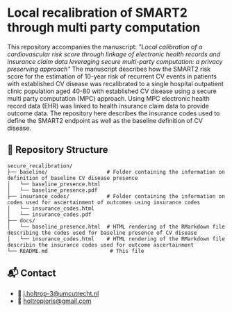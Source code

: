 # Local recalibration of SMART2 through multi party computation
This repository accompanies the manuscript: *"Local calibration of a cardiovascular risk score through linkage of electronic health records and insurance claim data leveraging secure multi-party computation: a privacy preserving approach"*
The manuscript describes how the SMART2 risk score for the estimation of 10-year risk of recurrent CV events in patients with established CV disease was recalibrated to a single hospital outpatient clinic population aged 40-80 with established CV disease using a secure multi party computation (MPC) approach. Using MPC electronic health record data (EHR) was linked to health insurance claim data to provide outcome data. The repository here describes the insurance codes used to define the SMART2 endpoint as well as the baseline definition of CV disease. 

## 📂 Repository Structure

```
secure_recalibration/
├── baseline/                   # Folder containing the information on definition of baseline CV disease presence
│   └── baseline_presence.html
│   └── baseline_presence.pdf
├── insurance_codes/            # Folder containing the information on codes used for ascertainment of outcomes using insurance codes
│   └── insurance_codes.html
│   └── insurance_codes.pdf
├── docs/
│   └── baseline_presence.html  # HTML rendering of the RMarkdown file describing the codes used for baseline presence of CV disease
│   └── insurance_codes.html    # HTML rendering of the RMarkdown file describin the insurance codes used for outcome ascertainment
└── README.md                    # This file
```

## 📬 Contact

- 📧 [j.holtrop-3@umcutrecht.nl](mailto:j.holtrop-3@umcutrecht.nl)
- 📧 [holtropjoris@gmail.com](mailto:holtropjoris@gmail.com)
